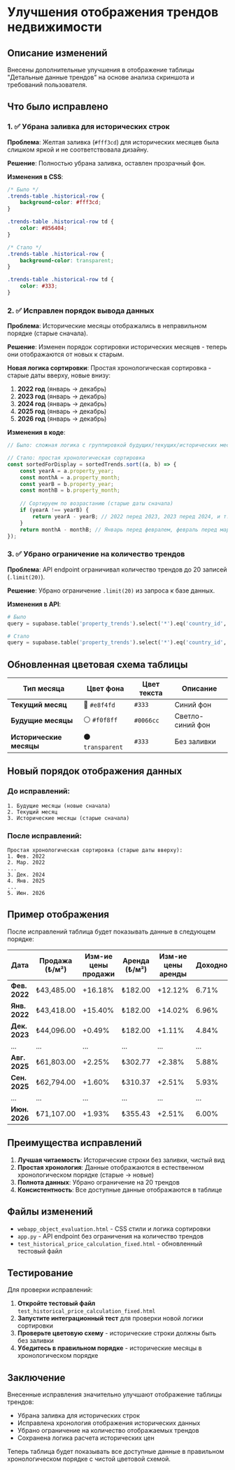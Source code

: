 # Улучшения отображения трендов недвижимости

## Описание изменений

Внесены дополнительные улучшения в отображение таблицы "Детальные данные трендов" на основе анализа скриншота и требований пользователя.

## Что было исправлено

### 1. ✅ Убрана заливка для исторических строк

**Проблема**: Желтая заливка (`#fff3cd`) для исторических месяцев была слишком яркой и не соответствовала дизайну.

**Решение**: Полностью убрана заливка, оставлен прозрачный фон.

**Изменения в CSS**:
```css
/* Было */
.trends-table .historical-row {
    background-color: #fff3cd;
}

.trends-table .historical-row td {
    color: #856404;
}

/* Стало */
.trends-table .historical-row {
    background-color: transparent;
}

.trends-table .historical-row td {
    color: #333;
}
```

### 2. ✅ Исправлен порядок вывода данных

**Проблема**: Исторические месяцы отображались в неправильном порядке (старые сначала).

**Решение**: Изменен порядок сортировки исторических месяцев - теперь они отображаются от новых к старым.

**Новая логика сортировки**:
Простая хронологическая сортировка - старые даты вверху, новые внизу:
1. **2022 год** (январь → декабрь)
2. **2023 год** (январь → декабрь)
3. **2024 год** (январь → декабрь)
4. **2025 год** (январь → декабрь)
5. **2026 год** (январь → декабрь)

**Изменения в коде**:
```javascript
// Было: сложная логика с группировкой будущих/текущих/исторических месяцев

// Стало: простая хронологическая сортировка
const sortedForDisplay = sortedTrends.sort((a, b) => {
    const yearA = a.property_year;
    const monthA = a.property_month;
    const yearB = b.property_year;
    const monthB = b.property_month;
    
    // Сортируем по возрастанию (старые даты сначала)
    if (yearA !== yearB) {
        return yearA - yearB; // 2022 перед 2023, 2023 перед 2024, и т.д.
    }
    return monthA - monthB; // Январь перед февралем, февраль перед мартом, и т.д.
});
```

### 3. ✅ Убрано ограничение на количество трендов

**Проблема**: API endpoint ограничивал количество трендов до 20 записей (`.limit(20)`).

**Решение**: Убрано ограничение `.limit(20)` из запроса к базе данных.

**Изменения в API**:
```python
# Было
query = supabase.table('property_trends').select('*').eq('country_id', country_id).eq('city_id', city_id).eq('county_id', county_id).eq('district_id', district_id).order('property_date', desc=True).limit(20)

# Стало
query = supabase.table('property_trends').select('*').eq('country_id', country_id).eq('city_id', city_id).eq('county_id', county_id).eq('district_id', district_id).order('property_date', desc=True)
```

## Обновленная цветовая схема таблицы

| Тип месяца | Цвет фона | Цвет текста | Описание |
|------------|-----------|-------------|----------|
| **Текущий месяц** | 🔵 `#e8f4fd` | `#333` | Синий фон |
| **Будущие месяцы** | ⚪ `#f0f8ff` | `#0066cc` | Светло-синий фон |
| **Исторические месяцы** | ⚫ `transparent` | `#333` | Без заливки |

## Новый порядок отображения данных

### До исправлений:
```
1. Будущие месяцы (новые сначала)
2. Текущий месяц
3. Исторические месяцы (старые сначала)
```

### После исправлений:
```
Простая хронологическая сортировка (старые даты вверху):
1. Фев. 2022
2. Мар. 2022
...
3. Дек. 2024
4. Янв. 2025
...
5. Июн. 2026
```

## Пример отображения

После исправлений таблица будет показывать данные в следующем порядке:

| Дата | Продажа (₺/м²) | Изм-ие цены продажи | Аренда (₺/м²) | Изм-ие цены аренды | Доходность |
|------|----------------|---------------------|----------------|---------------------|------------|
| **Фев. 2022** | ₺43,485.00 | +16.18% | ₺182.00 | +12.12% | 6.71% |
| **Янв. 2022** | ₺43,418.00 | +15.40% | ₺182.00 | +14.02% | 6.96% |
| **Дек. 2023** | ₺44,096.00 | +0.49% | ₺182.00 | +1.11% | 4.84% |
| ... | ... | ... | ... | ... | ... |
| **Авг. 2025** | ₺61,803.00 | +2.25% | ₺302.77 | +2.38% | 5.88% |
| **Сен. 2025** | ₺62,794.00 | +1.60% | ₺310.37 | +2.51% | 5.93% |
| ... | ... | ... | ... | ... | ... |
| **Июн. 2026** | ₺71,107.00 | +1.93% | ₺355.43 | +2.51% | 6.00% |

## Преимущества исправлений

1. **Лучшая читаемость**: Исторические строки без заливки, чистый вид
2. **Простая хронология**: Данные отображаются в естественном хронологическом порядке (старые → новые)
3. **Полнота данных**: Убрано ограничение на 20 трендов
4. **Консистентность**: Все доступные данные отображаются в таблице

## Файлы изменений

- `webapp_object_evaluation.html` - CSS стили и логика сортировки
- `app.py` - API endpoint без ограничения на количество трендов
- `test_historical_price_calculation_fixed.html` - обновленный тестовый файл

## Тестирование

Для проверки исправлений:

1. **Откройте тестовый файл** `test_historical_price_calculation_fixed.html`
2. **Запустите интеграционный тест** для проверки новой логики сортировки
3. **Проверьте цветовую схему** - исторические строки должны быть без заливки
4. **Убедитесь в правильном порядке** - исторические месяцы в хронологическом порядке

## Заключение

Внесенные исправления значительно улучшают отображение таблицы трендов:
- Убрана заливка для исторических строк
- Исправлена хронология отображения исторических данных
- Убрано ограничение на количество отображаемых трендов
- Сохранена логика расчета исторических цен

Теперь таблица будет показывать все доступные данные в правильном хронологическом порядке с чистой цветовой схемой.
